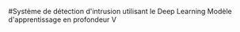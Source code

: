 #Système de détection d'intrusion utilisant le Deep Learning
Modèle d'apprentissage en profondeur V

